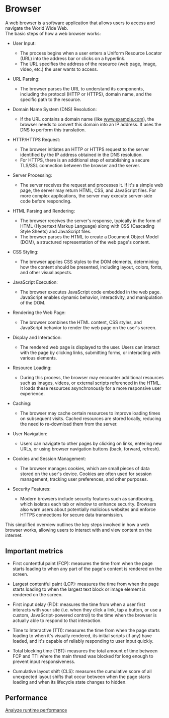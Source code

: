 # Browser

A web browser is a software application that allows users to access and navigate the World Wide Web.  
The basic steps of how a web browser works:

- User Input:

  - The process begins when a user enters a Uniform Resource Locator (URL) into the address bar or clicks on a hyperlink.
  - The URL specifies the address of the resource (web page, image, video, etc.) the user wants to access.

- URL Parsing:

  - The browser parses the URL to understand its components, including the protocol (HTTP or HTTPS), domain name, and the specific path to the resource.

- Domain Name System (DNS) Resolution:

  - If the URL contains a domain name (like www.example.com), the browser needs to convert this domain into an IP address. It uses the DNS to perform this translation.

- HTTP/HTTPS Request:

  - The browser initiates an HTTP or HTTPS request to the server identified by the IP address obtained in the DNS resolution.
  - For HTTPS, there is an additional step of establishing a secure TLS/SSL connection between the browser and the server.

- Server Processing:

  - The server receives the request and processes it. If it's a simple web page, the server may return HTML, CSS, and JavaScript files. For more complex applications, the server may execute server-side code before responding.

- HTML Parsing and Rendering:

  - The browser receives the server's response, typically in the form of HTML (Hypertext Markup Language) along with CSS (Cascading Style Sheets) and JavaScript files.
  - The browser parses the HTML to create a Document Object Model (DOM), a structured representation of the web page's content.

- CSS Styling:

  - The browser applies CSS styles to the DOM elements, determining how the content should be presented, including layout, colors, fonts, and other visual aspects.

- JavaScript Execution:

  - The browser executes JavaScript code embedded in the web page. JavaScript enables dynamic behavior, interactivity, and manipulation of the DOM.

- Rendering the Web Page:

  - The browser combines the HTML content, CSS styles, and JavaScript behavior to render the web page on the user's screen.

- Display and Interaction:

  - The rendered web page is displayed to the user. Users can interact with the page by clicking links, submitting forms, or interacting with various elements.

- Resource Loading:

  - During this process, the browser may encounter additional resources such as images, videos, or external scripts referenced in the HTML. It loads these resources asynchronously for a more responsive user experience.

- Caching:

  - The browser may cache certain resources to improve loading times on subsequent visits. Cached resources are stored locally, reducing the need to re-download them from the server.

- User Navigation:

  - Users can navigate to other pages by clicking on links, entering new URLs, or using browser navigation buttons (back, forward, refresh).

- Cookies and Session Management:

  - The browser manages cookies, which are small pieces of data stored on the user's device. Cookies are often used for session management, tracking user preferences, and other purposes.

- Security Features:

  - Modern browsers include security features such as sandboxing, which isolates each tab or window to enhance security. Browsers also warn users about potentially malicious websites and enforce HTTPS connections for secure data transmission.

This simplified overview outlines the key steps involved in how a web browser works, allowing users to interact with and view content on the internet.

## Important metrics

- First contentful paint (FCP): measures the time from when the page starts loading to when any part of the page's content is rendered on the screen.

- Largest contentful paint (LCP): measures the time from when the page starts loading to when the largest text block or image element is rendered on the screen.

- First input delay (FID): measures the time from when a user first interacts with your site (i.e. when they click a link, tap a button, or use a custom, JavaScript-powered control) to the time when the browser is actually able to respond to that interaction.

- Time to Interactive (TTI): measures the time from when the page starts loading to when it's visually rendered, its initial scripts (if any) have loaded, and it's capable of reliably responding to user input quickly.

- Total blocking time (TBT): measures the total amount of time between FCP and TTI where the main thread was blocked for long enough to prevent input responsiveness.

- Cumulative layout shift (CLS): measures the cumulative score of all unexpected layout shifts that occur between when the page starts loading and when its lifecycle state changes to hidden.

## Performance

[Analyze runtime performance](https://developer.chrome.com/docs/devtools/evaluate-performance/)
